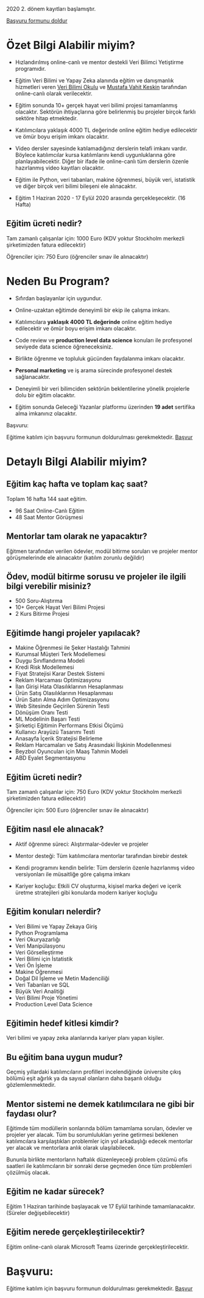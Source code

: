 2020 2. dönem kayıtları başlamıştır. 

[Başvuru formunu doldur](https://docs.google.com/forms/d/e/1FAIpQLScXBuvPeOnoXrqZ8UpvmCrU4AkkVS73EZQsKUJ6oX5EBuZx-w/viewform?usp=sf_link)

# Özet Bilgi Alabilir miyim?

- Hızlandırılmış online-canlı ve mentor destekli Veri Bilimci Yetiştirme programıdır.

- Eğitim Veri Bilimi ve Yapay Zeka alanında eğitim ve danışmanlık hizmetleri veren [Veri Bilimi Okulu](https://www.veribilimiokulu.com) ve [Mustafa Vahit Keskin](https://www.linkedin.com/in/mvahitkeskin/) tarafından online-canlı olarak verilecektir.

- Eğitim sonunda 10+ gerçek hayat veri bilimi projesi tamamlanmış olacaktır. Sektörün ihtiyaçlarına göre belirlenmiş bu projeler birçok farklı sektöre hitap etmektedir.

- Katılımcılara yaklaşık 4000 TL değerinde online eğitim hediye edilecektir ve ömür boyu erişim imkanı olacaktır.

- Video dersler sayesinde katılamadığınız derslerin telafi imkanı vardır. Böylece katılımcılar kursa katılımlarını kendi uygunluklarına göre planlayabilecektir. Diğer bir ifade ile online-canlı tüm derslerin özenle hazırlanmış video kayıtları olacaktır.

- Eğitim ile Python, veri tabanları, makine öğrenmesi, büyük veri, istatistik ve diğer birçok veri bilimi bileşeni ele alınacaktır.

- Eğitim 1 Haziran 2020 - 17 Eylül 2020 arasında gerçekleşecektir. (16 Hafta)

## Eğitim ücreti nedir?

Tam zamanlı çalışanlar için: 1000 Euro (KDV yoktur Stockholm merkezli şirketimizden fatura edilecektir)

Öğrenciler için: 750 Euro (öğrenciler sınav ile alınacaktır)

# Neden Bu Program?

- Sıfırdan başlayanlar için uygundur. 

- Online-uzaktan eğitimde deneyimli bir ekip ile çalışma imkanı.

- Katılımcılara **yaklaşık 4000 TL değerinde** online eğitim hediye edilecektir ve ömür boyu erişim imkanı olacaktır.

- Code review ve **production level data science** konuları ile profesyonel seviyede data science öğreneceksiniz.

- Birlikte öğrenme ve topluluk gücünden faydalanma imkanı olacaktır.

- **Personal marketing** ve iş arama sürecinde profesyonel destek sağlanacaktır.

- Deneyimli bir veri bilimciden sektörün beklentilerine yönelik projelerle dolu bir eğitim olacaktır.

- Eğitim sonunda Geleceği Yazanlar platformu üzerinden **19 adet** sertifika alma imkanınız olacaktır.


Başvuru:

Eğitime katılım için başvuru formunun doldurulması gerekmektedir. [Başvur](https://docs.google.com/forms/d/e/1FAIpQLScXBuvPeOnoXrqZ8UpvmCrU4AkkVS73EZQsKUJ6oX5EBuZx-w/viewform?usp=sf_link)



# Detaylı Bilgi Alabilir miyim?

## Eğitim kaç hafta ve toplam kaç saat? 

Toplam 16 hafta 144 saat eğitim.

- 96 Saat Online-Canlı Eğitim 
- 48 Saat Mentor Görüşmesi


## Mentorlar tam olarak ne yapacaktır?

Eğitmen tarafından verilen ödevler, modül bitirme soruları ve projeler mentor görüşmelerinde ele alınacaktır (katılım zorunlu değildir)

## Ödev, modül bitirme sorusu ve projeler ile ilgili bilgi verebilir misiniz?

- 500 Soru-Alıştırma
- 10+ Gerçek Hayat Veri Bilimi Projesi
- 2 Kurs Bitirme Projesi


## Eğitimde hangi projeler yapılacak?

- Makine Öğrenmesi ile Şeker Hastalığı Tahmini
- Kurumsal Müşteri Terk Modellemesi
- Duygu Sınıflandırma Modeli
- Kredi Risk Modellemesi
- Fiyat Stratejisi Karar Destek Sistemi
- Reklam Harcaması Optimizasyonu
- İlan Girişi Hata Olasılıklarının Hesaplanması
- Ürün Satış Olasılıklarının Hesaplanması
- Ürün Satın Alma Adım Optimizasyonu
- Web Sitesinde Geçirilen Sürenin Testi
- Dönüşüm Oranı Testi
- ML Modelinin Başarı Testi
- Şirketiçi Eğitimin Performans Etkisi Ölçümü
- Kullanıcı Arayüzü Tasarımı Testi
- Anasayfa İçerik Stratejisi Belirleme
- Reklam Harcamaları ve Satış Arasındaki İlişkinin Modellenmesi 
- Beyzbol Oyuncuları için Maaş Tahmin Modeli
- ABD Eyalet Segmentasyonu

## Eğitim ücreti nedir?

Tam zamanlı çalışanlar için: 750 Euro (KDV yoktur Stockholm merkezli şirketimizden fatura edilecektir)

Öğrenciler için: 500 Euro (öğrenciler sınav ile alınacaktır)

## Eğitim nasıl ele alınacak?

- Aktif öğrenme süreci: Alıştırmalar-ödevler ve projeler

- Mentor desteği: Tüm katılımcılara mentorlar tarafından birebir destek 

- Kendi programını kendin belirle: Tüm derslerin özenle hazırlanmış
  video versiyonları ile müsaitliğe göre çalışma imkanı

- Kariyer koçluğu: Etkili CV oluşturma, kişisel marka değeri ve
içerik üretme stratejileri gibi konularda modern kariyer koçluğu


## Eğitim konuları nelerdir?

* Veri Bilimi ve Yapay Zekaya Giriş
* Python Programlama
* Veri Okuryazarlığı
* Veri Manipülasyonu
* Veri Görselleştirme
* Veri Bilimi için İstatistik
* Veri Ön İşleme
* Makine Öğrenmesi
* Doğal Dil İşleme ve Metin Madenciliği
* Veri Tabanları ve SQL 
* Büyük Veri Analitiği
* Veri Bilimi Proje Yönetimi
* Production Level Data Science

## Eğitimin hedef kitlesi kimdir?

Veri bilimi ve yapay zeka alanlarında kariyer planı yapan kişiler.

## Bu eğitim bana uygun mudur?

Geçmiş yıllardaki katılımcıların profilleri incelendiğinde üniversite çıkış bölümü eşit ağırlık ya da sayısal olanların daha başarılı olduğu gözlemlenmektedir. 

## Mentor sistemi ne demek katılımcılara ne gibi bir faydası olur?

Eğitimde tüm modüllerin sonlarında bölüm tamamlama soruları, ödevler ve projeler yer alacak. Tüm bu sorumlulukları yerine getirmesi beklenen katılımcılara karşılaştıkları problemler için yol arkadaşlığı edecek mentorlar yer alacak ve mentorlara anlık olarak ulaşılabilecek.

Bununla birlikte mentorların haftalık düzenleyeceği problem çözümü ofis saatleri ile katılımcıların bir sonraki derse geçmeden önce tüm problemleri çözülmüş olacak.

## Eğitim ne kadar sürecek?

Eğitim 1 Haziran tarihinde başlayacak ve 17 Eylül tarihinde tamamlanacaktır.(Süreler değişebilecektir)

## Eğitim nerede gerçekleştirilecektir?

Eğitim online-canlı olarak Microsoft Teams üzerinde gerçekleştirilecektir.


# Başvuru:

Eğitime katılım için başvuru formunun doldurulması gerekmektedir. [Başvur](https://docs.google.com/forms/d/e/1FAIpQLScXBuvPeOnoXrqZ8UpvmCrU4AkkVS73EZQsKUJ6oX5EBuZx-w/viewform?usp=sf_link)

